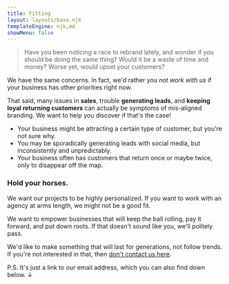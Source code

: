 ```yaml
---
title: Fitting
layout: layouts/base.njk
templateEngine: njk,md
showMenu: false
---
```


> Have you been noticing a race to rebrand lately, and wonder if you should be doing the same thing? Would it be a waste of time and money? Worse yet, would upset your customers?

We have the same concerns. In fact, we'd rather you *not work with us* if your business has other priorities right now.

That said, many issues in **sales**, trouble **generating leads**, and **keeping loyal returning customers** can actually be symptoms of mis-aligned branding. We want to help you discover if that's the case!

- Your business might be attracting a certain type of customer, but you're not sure why.
- You may be sporadically generating leads with social media, but inconsistently and unpredictably.
- Your business often has customers that return once or maybe twice, only to disappear off the map.

### Hold your horses.

We want our projects to be highly personalized. If you want to work with an agency at arms length, we might not be a good fit.

We want to empower businesses that will keep the ball rolling, pay it forward, and put down roots. If that doesn't sound like you, we'll politely pass.

We'd like to make something that will last for generations, not follow trends. If you're not interested in that, then [don't contact us here](/contact).

P.S. It's just a link to our email address, which you can also find down below. &darr;